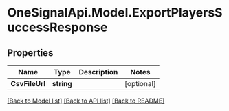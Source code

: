 # OneSignalApi.Model.ExportPlayersSuccessResponse

## Properties

Name | Type | Description | Notes
------------ | ------------- | ------------- | -------------
**CsvFileUrl** | **string** |  | [optional] 

[[Back to Model list]](../README.md#documentation-for-models) [[Back to API list]](../README.md#documentation-for-api-endpoints) [[Back to README]](../README.md)

